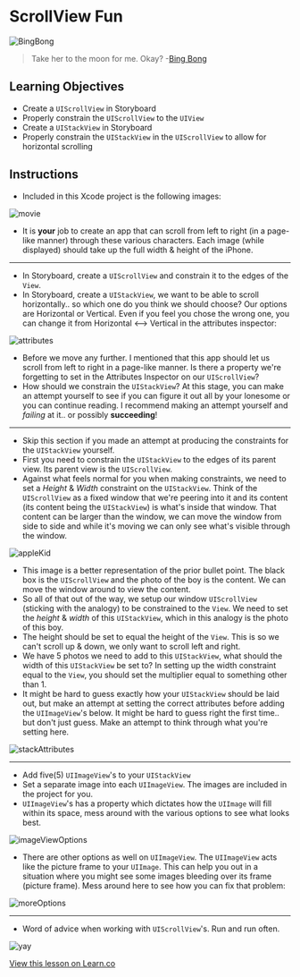 # ScrollView Fun

![BingBong](http://i.imgur.com/J3e7N2Y.jpg?1)  

> Take her to the moon for me. Okay? -[Bing Bong](http://disney.wikia.com/wiki/Bing_Bong)
 

## Learning Objectives

* Create a `UIScrollView` in Storyboard
* Properly constrain the `UIScrollView` to the `UIView`
* Create a `UIStackView` in Storyboard
* Properly constrain the `UIStackView` in the `UIScrollView` to allow for horizontal scrolling


## Instructions

*  Included in this Xcode project is the following images:

![movie](http://i.imgur.com/sfAd9md.jpg?1)

* It is **your** job to create an app that can scroll from left to right (in a page-like manner) through these various characters. Each image (while displayed) should take up the full width & height of the iPhone.

---
* In Storyboard, create a `UIScrollView` and constrain it to the edges of the `View`.
* In Storyboard, create a `UIStackView`, we want to be able to scroll horizontally.. so which one do you think we should choose? Our options are Horizontal or Vertical. Even if you feel you chose the wrong one, you can change it from Horizontal <--> Vertical in the attributes inspector:

![attributes](http://i.imgur.com/dtfnpZ9.png?1)

* Before we move any further. I mentioned that this app should let us scroll from left to right in a page-like manner. Is there a property we're forgetting to set in the Attributes Inspector on our `UIScrollView`?
* How should we constrain the `UIStackView`? At this stage, you can make an attempt yourself to see if you can figure it out all by your lonesome or you can continue reading. I recommend making an attempt yourself and *failing* at it.. or possibly **succeeding**!

----

* Skip this section if you made an attempt at producing the constraints for the `UIStackView` yourself.
* First you need to constrain the `UIStackView` to the edges of its parent view. Its parent view is the `UIScrollView`.
* Against what feels normal for you when making constraints, we need to set a _Height_ & _Width_ constraint on the `UIStackView`. Think of the `UIScrollView` as a fixed window that we're peering into it and its content (its content being the `UIStackView`) is what's inside that window. That content can be larger than the window, we can move the window from side to side and while it's moving we can only see what's visible through the window.

![appleKid](http://i.imgur.com/RjWzoO3.jpg?1)

* This image is a better representation of the prior bullet point. The black box is the `UIScrollView` and the photo of the boy is the content. We can move the window around to view the content.
* So all of that out of the way, we setup our window `UIScrollView` (sticking with the analogy) to be constrained to the `View`. We need to set the _height_ & _width_ of this `UIStackView`, which in this analogy is the photo of this boy.
* The height should be set to equal the height of the `View`. This is so we can't scroll up & down, we only want to scroll left and right.
* We have 5 photos we need to add to this `UIStackView`, what should the width of this `UIStackView` be set to? In setting up the width constraint equal to the `View`, you should set the multiplier equal to something other than 1.
* It might be hard to guess exactly how your `UIStackView` should be laid out, but make an attempt at setting the correct attributes before adding the `UIImageView`'s below. It might be hard to guess right the first time.. but don't just guess. Make an attempt to think through what you're setting here.

![stackAttributes](http://i.imgur.com/D6grpTZ.png)

---

* Add five(5) `UIImageView`'s to your `UIStackView`
* Set a separate image into each `UIImageView`. The images are included in the project for you.
* `UIImageView`'s has a property which dictates how the `UIImage` will fill within its space, mess around with the various options to see what looks best.

![imageViewOptions](http://i.imgur.com/ZKVSCFA.png)

* There are other options as well on `UIImageView`. The `UIImageView` acts like the picture frame to your `UIImage`. This can help you out in a situation where you might see some images bleeding over its frame (picture frame). Mess around here to see how you can fix that problem:

![moreOptions](http://i.imgur.com/pyjC0dC.png)

---

* Word of advice when working with `UIScrollView`'s. Run and run often.

![yay](https://media.giphy.com/media/12d19apJyRsmA/giphy.gif)



<a href='https://learn.co/lessons/ScrollViews' data-visibility='hidden'>View this lesson on Learn.co</a>
